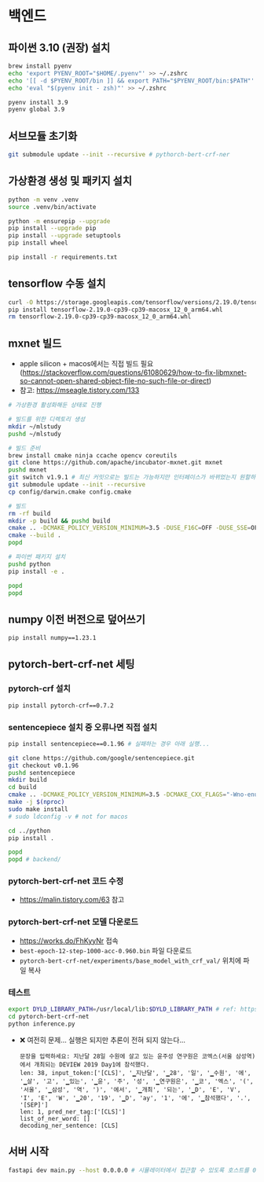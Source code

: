 # 백엔드

## 파이썬 3.10 (권장) 설치

```bash
brew install pyenv
echo 'export PYENV_ROOT="$HOME/.pyenv"' >> ~/.zshrc
echo '[[ -d $PYENV_ROOT/bin ]] && export PATH="$PYENV_ROOT/bin:$PATH"' >> ~/.zshrc
echo 'eval "$(pyenv init - zsh)"' >> ~/.zshrc

pyenv install 3.9
pyenv global 3.9
```

## 서브모듈 초기화

```bash
git submodule update --init --recursive # pythorch-bert-crf-ner
```

## 가상환경 생성 및 패키지 설치

```bash
python -m venv .venv
source .venv/bin/activate

python -m ensurepip --upgrade
pip install --upgrade pip
pip install --upgrade setuptools
pip install wheel

pip install -r requirements.txt
```

## tensorflow 수동 설치

```bash
curl -O https://storage.googleapis.com/tensorflow/versions/2.19.0/tensorflow-2.19.0-cp39-cp39-macosx_12_0_arm64.whl
pip install tensorflow-2.19.0-cp39-cp39-macosx_12_0_arm64.whl
rm tensorflow-2.19.0-cp39-cp39-macosx_12_0_arm64.whl
```

## mxnet 빌드

- apple silicon + macos에서는 직접 빌드 필요 (https://stackoverflow.com/questions/61080629/how-to-fix-libmxnet-so-cannot-open-shared-object-file-no-such-file-or-direct)
- 참고: https://mseagle.tistory.com/133

```bash
# 가상환경 활성화해둔 상태로 진행

# 빌드를 위한 디렉토리 생성
mkdir ~/mlstudy
pushd ~/mlstudy

# 빌드 준비
brew install cmake ninja ccache opencv coreutils
git clone https://github.com/apache/incubator-mxnet.git mxnet
pushd mxnet
git switch v1.9.1 # 최신 커밋으로는 빌드는 가능하지만 인터페이스가 바뀌었는지 원할하게 작동이 안됨. v1.9.1로 시도.
git submodule update --init --recursive
cp config/darwin.cmake config.cmake

# 빌드
rm -rf build
mkdir -p build && pushd build
cmake .. -DCMAKE_POLICY_VERSION_MINIMUM=3.5 -DUSE_F16C=OFF -DUSE_SSE=OFF # 애플 실리콘(arm64)를 위한 바이너리를 빌드하므로 F16C, SSE 비활성화
cmake --build .
popd

# 파이썬 패키지 설치
pushd python
pip install -e .

popd
popd
```

## numpy 이전 버전으로 덮어쓰기

```bash
pip install numpy==1.23.1
```

## pytorch-bert-crf-net 세팅

### pytorch-crf 설치

```bash
pip install pytorch-crf==0.7.2
```

### sentencepiece 설치 중 오류나면 직접 설치

```bash
pip install sentencepiece==0.1.96 # 실패하는 경우 아래 실행...

git clone https://github.com/google/sentencepiece.git
git checkout v0.1.96
pushd sentencepiece
mkdir build
cd build
cmake .. -DCMAKE_POLICY_VERSION_MINIMUM=3.5 -DCMAKE_CXX_FLAGS="-Wno-enum-constexpr-conversion"
make -j $(nproc)
sudo make install
# sudo ldconfig -v # not for macos

cd ../python
pip install .

popd
popd # backend/
```

### pytorch-bert-crf-net 코드 수정

- https://malin.tistory.com/63 참고

### pytorch-bert-crf-net 모델 다운로드

- https://works.do/FhKyyNr 접속
- `best-epoch-12-step-1000-acc-0.960.bin` 파일 다운로드
- `pytorch-bert-crf-net/experiments/base_model_with_crf_val/` 위치에 파일 복사

### 테스트

```bash
export DYLD_LIBRARY_PATH=/usr/local/lib:$DYLD_LIBRARY_PATH # ref: https://stackoverflow.com/a/77824220
cd pytorch-bert-crf-net
python inference.py
```

- ❌ 여전히 문제... 실행은 되지만 추론이 전혀 되지 않는다...
    ```
    문장을 입력하세요: 지난달 28일 수원에 살고 있는 윤주성 연구원은 코엑스(서울 삼성역)에서 개최되는 DEVIEW 2019 Day1에 참석했다.
    len: 38, input_token:['[CLS]', '▁지난달', '▁28', '일', '▁수원', '에', '▁살', '고', '▁있는', '▁윤', '주', '성', '▁연구원은', '▁코', '엑스', '(', '서울', '▁삼성', '역', ')', '에서', '▁개최', '되는', '▁D', 'E', 'V', 'I', 'E', 'W', '▁20', '19', '▁D', 'ay', '1', '에', '▁참석했다', '.', '[SEP]']
    len: 1, pred_ner_tag:['[CLS]']
    list_of_ner_word: []
    decoding_ner_sentence: [CLS]
    ```

## 서버 시작

```bash
fastapi dev main.py --host 0.0.0.0 # 시뮬레이터에서 접근할 수 있도록 호스트를 0.0.0.0으로 지정
```
